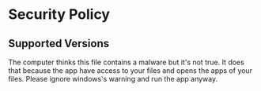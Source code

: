 # Security Policy

## Supported Versions

The computer thinks this file contains a malware but it's not true. It does that because the app have access to your files and opens the apps of your files. Please ignore windows's
warning and run the app anyway.
